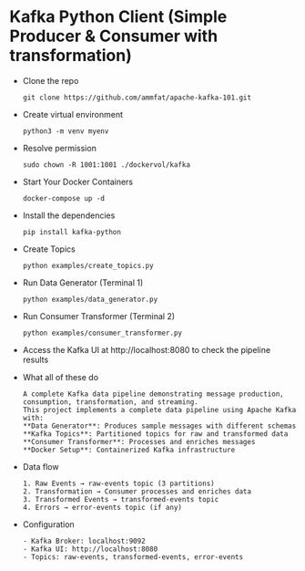 # Kafka Python Client (Simple Producer & Consumer with transformation)

- Clone the repo
    ```
    git clone https://github.com/ammfat/apache-kafka-101.git
    ```

- Create virtual environment
    ```
    python3 -m venv myenv
    ```
    
- Resolve permission
    ```
    sudo chown -R 1001:1001 ./dockervol/kafka
    ```
    
- Start Your Docker Containers
    ```
    docker-compose up -d
    ```
    
- Install the dependencies
    ```
    pip install kafka-python
    ```
    
- Create Topics
    ```
    python examples/create_topics.py
    ```
    
- Run Data Generator (Terminal 1)
    ```
    python examples/data_generator.py
    ```

- Run Consumer Transformer (Terminal 2)
    ```
    python examples/consumer_transformer.py
    ```
- Access the Kafka UI at http://localhost:8080 to check the pipeline results
  
- What all of these do
  ```
  A complete Kafka data pipeline demonstrating message production, consumption, transformation, and streaming.
  This project implements a complete data pipeline using Apache Kafka with:
  **Data Generator**: Produces sample messages with different schemas
  **Kafka Topics**: Partitioned topics for raw and transformed data
  **Consumer Transformer**: Processes and enriches messages
  **Docker Setup**: Containerized Kafka infrastructure
  ```
- Data flow
  ```
  1. Raw Events → raw-events topic (3 partitions)
  2. Transformation → Consumer processes and enriches data
  3. Transformed Events → transformed-events topic
  4. Errors → error-events topic (if any)
  ```
- Configuration
  ```
  - Kafka Broker: localhost:9092
  - Kafka UI: http://localhost:8080
  - Topics: raw-events, transformed-events, error-events
  ```
